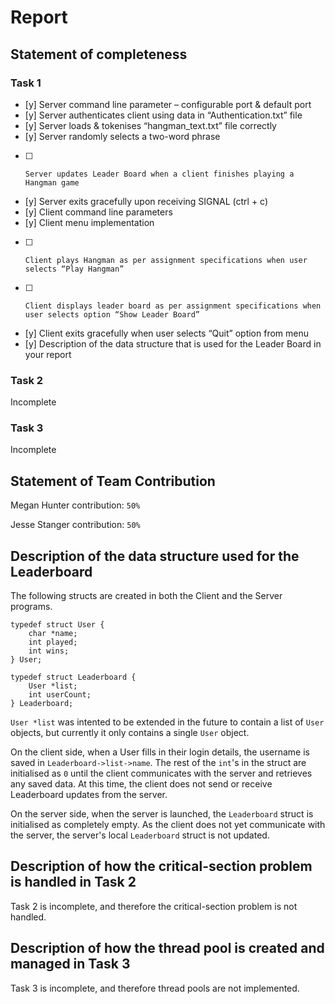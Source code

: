 # Report
## Statement of completeness
### Task 1
* [y]     Server command line parameter – configurable port & default port
* [y]     Server authenticates client using data in “Authentication.txt” file
* [y]     Server loads & tokenises “hangman_text.txt” file correctly
* [y]     Server randomly selects a two-word phrase
* [ ]     Server updates Leader Board when a client finishes playing a Hangman game
* [y]     Server exits gracefully upon receiving SIGNAL (ctrl + c)
* [y]     Client command line parameters
* [y]     Client menu implementation
* [ ]     Client plays Hangman as per assignment specifications when user selects “Play Hangman”
* [ ]     Client displays leader board as per assignment specifications when user selects option “Show Leader Board”
* [y]     Client exits gracefully when user selects “Quit” option from menu
* [y]     Description of the data structure that is used for the Leader Board in your report

### Task 2
Incomplete

### Task 3
Incomplete

## Statement of Team Contribution
Megan Hunter contribution: ```50%```

Jesse Stanger contribution: ```50%```

## Description of the data structure used for the Leaderboard
The following structs are created in both the Client and the Server programs. 

```
typedef struct User {
    char *name;
    int played;
    int wins;
} User;

typedef struct Leaderboard {
    User *list;
    int userCount;
} Leaderboard;
```

```User *list``` was intented to be extended in the future to contain a list of ```User``` objects, but currently it only contains a single ```User``` object. 

On the client side, when a User fills in their login details, the username is saved in ```Leaderboard->list->name```. The rest of the ```int```'s in the struct are initialised as ```0``` until the client communicates with the server and retrieves any saved data. At this time, the client does not send or receive Leaderboard updates from the server.

On the server side, when the server is launched, the ```Leaderboard``` struct is initialised as completely empty. As the client does not yet communicate with the server, the server's local ```Leaderboard``` struct is not updated.

## Description of how the critical-section problem is handled in Task 2
Task 2 is incomplete, and therefore the critical-section problem is not handled.

## Description of how the thread pool is created and managed in Task 3
Task 3 is incomplete, and therefore thread pools are not implemented.